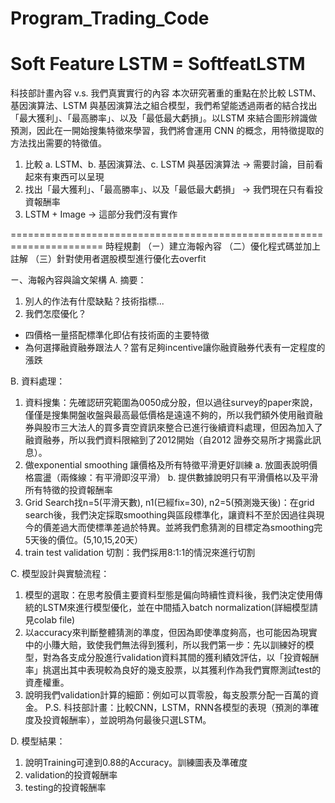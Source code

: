 # Program_Trading_Code
Soft Feature LSTM = SoftfeatLSTM
======================================================================
科技部計畫內容 v.s. 我們真實實行的內容
本次研究著重的重點在於比較 LSTM、基因演算法、LSTM 與基因演算法之組合模型，我們希望能透過兩者的結合找出「最大獲利」、「最高勝率」、以及「最低最大虧損」。以LSTM 來結合圖形辨識做預測，因此在一開始搜集特徵來學習，我們將會運用 CNN 的概念，用特徵提取的方法找出需要的特徵值。

1. 比較 a. LSTM、b. 基因演算法、c. LSTM 與基因演算法 → 需要討論，目前看起來有東西可以呈現
2. 找出「最大獲利」、「最高勝率」、以及「最低最大虧損」 → 我們現在只有看投資報酬率
3. LSTM + Image   → 這部分我們沒有實作

======================================================================
時程規劃
（ㄧ）建立海報內容
（二）優化程式碼並加上註解
（三）針對使用者選股模型進行優化去overfit

ㄧ、海報內容與論文架構
A. 摘要：
1.	別人的作法有什麼缺點？技術指標...
2.	我們怎麼優化？
-	四價格一量搭配標準化即佔有技術面的主要特徵
-	為何選擇融資融券跟法人？當有足夠incentive讓你融資融券代表有一定程度的漲跌

B. 資料處理：
  1. 資料搜集：先確認研究範圍為0050成分股，但以過往survey的paper來說，僅僅是搜集開盤收盤與最高最低價格是遠遠不夠的，所以我們額外使用融資融券與股市三大法人的買多賣空資訊來整合已進行後續資料處理，但因為加入了融資融券，所以我們資料限縮到了2012開始（自2012 證券交易所才揭露此訊息）。
   2. 做exponential smoothing 讓價格及所有特徵平滑更好訓練
a.	放圖表說明價格震盪（兩條線：有平滑即沒平滑）
b.	提供數據說明只有平滑價格以及平滑所有特徵的投資報酬率
  3. Grid Search找n=5(平滑天數), n1(已經fix=30), n2=5(預測幾天後)：在grid search後，我們決定採取smoothing與區段標準化，讓資料不至於因過往與現今的價差過大而使標準差過於特異。並將我們愈猜測的目標定為smoothing完5天後的價位。(5,10,15,20天）
  4. train test validation 切割：我們採用8:1:1的情況來進行切割

C. 模型設計與實驗流程：
1.	模型的選取：在思考股價主要資料型態是偏向時續性資料後，我們決定使用傳統的LSTM來進行模型優化，並在中間插入batch normalization(詳細模型請見colab file)
2.	以accuracy來判斷整體猜測的準度，但因為即使準度夠高，也可能因為現實中的小賺大賠，致使我們無法得到獲利，所以我們第一步：先以訓練好的模型，對為各支成分股進行validation資料其間的獲利績效評估，以「投資報酬率」挑選出其中表現較為良好的幾支股票，以其獲利作為我們實際測試test的資產權重。
3.	說明我們validation計算的細節：例如可以買零股，每支股票分配一百萬的資金。
P.S. 科技部計畫：比較CNN，LSTM，RNN各模型的表現（預測的準確度及投資報酬率），並說明為何最後只選LSTM。 

D. 模型結果：
1.	說明Training可達到0.88的Accuracy。訓練圖表及準確度
2.	validation的投資報酬率
3.	testing的投資報酬率


